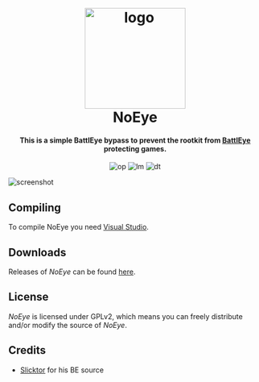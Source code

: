 
<h1 align="center">
  <br>
  <a href="https://www.unknowncheats.me/forum/anti-cheat-bypass/214556-noeye-rootkit-bypass.html"><img src="http://i.imgur.com/2ZsamaC.png" alt="logo" width="200"></a>
  <br>
  NoEye
  <br>
</h1>

<h4 align="center">This is a simple BattlEye bypass to prevent the rootkit from <a href="https://www.battleye.com/" target="_blank">BattlEye</a> protecting games.</h4>

<p align="center">
    <img src="https://img.shields.io/badge/open-source-blue.svg" alt="op">
    <img src="https://img.shields.io/aur/license/yaourt.svg" alt="lm">
    <img src="https://img.shields.io/badge/donate-bitcoin-orange.svg" alt="dt">
</p>

![screenshot](http://i.imgur.com/iZrUkIf.png)

## Compiling

To compile NoEye you need [Visual Studio](https://www.visualstudio.com).

## Downloads

Releases of *NoEye* can be found [here](https://www.unknowncheats.me/forum/anti-cheat-bypass/214556-noeye-rootkit-bypass.html).

## License

*NoEye* is licensed under GPLv2, which means you can freely distribute and/or modify the source of *NoEye*.

## Credits

- [Slicktor](https://www.unknowncheats.me/forum/members/813194.html) for his BE source 
